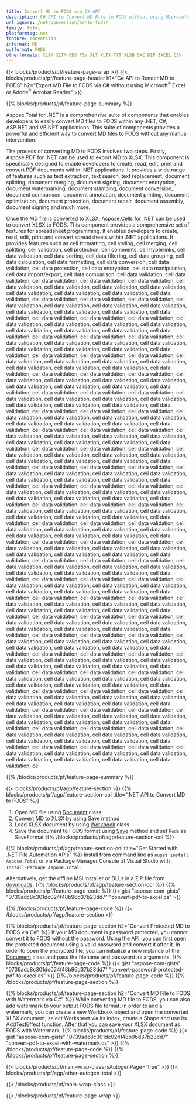 ```yaml
---
title: Convert MD to FODS via C# API
description: C# API to Convert MD File to FODS without using Microsoft Excel or Adobe Reader
url_ignore: /net/conversion/md-to-fods/
family: total
platformtag: net
feature: conversion
informat: MD
outformat: FODS
otherformats: XLAM XLTM ODS TSV XLT XLTX TXT XLSB SXC DIF EXCEL CSV
---
```

{{< blocks/products/pf/feature-page-wrap >}}
{{< blocks/products/pf/feature-page-header h1="C# API to Render MD to FODS" h2="Export MD File to FODS via C# without using Microsoft<sup>&reg;</sup> Excel or Adobe<sup>&reg;</sup> Acrobat Reader" >}}

{{% blocks/products/pf/feature-page-summary %}}


Aspose.Total for .NET is a comprehensive suite of components that enables developers to easily convert MD files to FODS within any .NET, C#, ASP.NET and VB.NET applications. This suite of components provides a powerful and efficient way to convert MD files to FODS without any manual intervention.

The process of converting MD to FODS involves two steps. Firstly, Aspose.PDF for .NET can be used to export MD to XLSX. This component is specifically designed to enable developers to create, read, edit, print and convert PDF documents within .NET applications. It provides a wide range of features such as text extraction, text search, text replacement, document splitting, document merging, document signing, document encryption, document watermarking, document stamping, document conversion, document comparison, document annotation, document printing, document optimization, document protection, document repair, document assembly, document signing and much more.

Once the MD file is converted to XLSX, Aspose.Cells for .NET can be used to convert XLSX to FODS. This component provides a comprehensive set of features for spreadsheet programming. It enables developers to create, read, edit, print and convert spreadsheets within .NET applications. It provides features such as cell formatting, cell styling, cell merging, cell splitting, cell validation, cell protection, cell comments, cell hyperlinks, cell data validation, cell data sorting, cell data filtering, cell data grouping, cell data calculation, cell data formatting, cell data conversion, cell data validation, cell data protection, cell data encryption, cell data manipulation, cell data import/export, cell data comparison, cell data validation, cell data validation, cell data validation, cell data validation, cell data validation, cell data validation, cell data validation, cell data validation, cell data validation, cell data validation, cell data validation, cell data validation, cell data validation, cell data validation, cell data validation, cell data validation, cell data validation, cell data validation, cell data validation, cell data validation, cell data validation, cell data validation, cell data validation, cell data validation, cell data validation, cell data validation, cell data validation, cell data validation, cell data validation, cell data validation, cell data validation, cell data validation, cell data validation, cell data validation, cell data validation, cell data validation, cell data validation, cell data validation, cell data validation, cell data validation, cell data validation, cell data validation, cell data validation, cell data validation, cell data validation, cell data validation, cell data validation, cell data validation, cell data validation, cell data validation, cell data validation, cell data validation, cell data validation, cell data validation, cell data validation, cell data validation, cell data validation, cell data validation, cell data validation, cell data validation, cell data validation, cell data validation, cell data validation, cell data validation, cell data validation, cell data validation, cell data validation, cell data validation, cell data validation, cell data validation, cell data validation, cell data validation, cell data validation, cell data validation, cell data validation, cell data validation, cell data validation, cell data validation, cell data validation, cell data validation, cell data validation, cell data validation, cell data validation, cell data validation, cell data validation, cell data validation, cell data validation, cell data validation, cell data validation, cell data validation, cell data validation, cell data validation, cell data validation, cell data validation, cell data validation, cell data validation, cell data validation, cell data validation, cell data validation, cell data validation, cell data validation, cell data validation, cell data validation, cell data validation, cell data validation, cell data validation, cell data validation, cell data validation, cell data validation, cell data validation, cell data validation, cell data validation, cell data validation, cell data validation, cell data validation, cell data validation, cell data validation, cell data validation, cell data validation, cell data validation, cell data validation, cell data validation, cell data validation, cell data validation, cell data validation, cell data validation, cell data validation, cell data validation, cell data validation, cell data validation, cell data validation, cell data validation, cell data validation, cell data validation, cell data validation, cell data validation, cell data validation, cell data validation, cell data validation, cell data validation, cell data validation, cell data validation, cell data validation, cell data validation, cell data validation, cell data validation, cell data validation, cell data validation, cell data validation, cell data validation, cell data validation, cell data validation, cell data validation, cell data validation, cell data validation, cell data validation, cell data validation, cell data validation, cell data validation, cell data validation, cell data validation, cell data validation, cell data validation, cell data validation, cell data validation, cell data validation, cell data validation, cell data validation, cell data validation, cell data validation, cell data validation, cell data validation, cell data validation, cell data validation, cell data validation, cell data validation, cell data validation, cell data validation, cell data validation, cell data validation, cell data validation, cell data validation, cell data validation, cell data validation, cell data validation, cell data validation, cell data validation, cell data validation, cell data validation, cell data validation, cell data validation, cell data validation, cell data validation, cell data validation, cell data validation, cell data validation, cell data validation, cell data validation, cell data validation, cell data validation, cell data validation, cell data validation, cell data validation, cell data validation, cell data validation, cell data validation, cell data validation, cell data validation, cell data validation, cell data validation, cell data validation, cell data validation, cell data validation, cell data validation, cell data validation, cell data validation, cell data validation, cell data validation, cell data validation, cell data validation, cell data validation, cell data validation, cell data validation, cell data validation, cell data validation, cell data validation, cell data validation, cell data validation, cell data validation, cell data validation, cell data validation, cell data validation, cell data validation, cell data validation, cell data validation, cell data validation, cell data validation, cell data validation, cell data validation, cell data validation, cell data validation, cell data validation, cell data validation, cell data validation, cell data validation, cell data validation, cell data validation, cell data validation, cell data validation, cell data validation, cell data validation, cell data validation, cell data validation, cell data validation, cell data validation, cell data validation, cell data validation, cell data validation, cell data validation, cell data validation, cell data validation, cell data validation, cell data validation, cell data validation, cell data validation, cell data validation, cell data validation, cell data validation, cell data validation, cell data validation, cell data validation, cell data validation, cell data validation, cell data validation, cell data validation, cell data validation, cell data validation, cell data validation, cell data validation, cell data validation, cell data validation, cell data validation, cell data validation, cell data validation, cell data validation, cell data validation, cell data validation, cell data validation, cell

{{% /blocks/products/pf/feature-page-summary  %}}

{{< blocks/products/pf/agp/feature-section >}}
{{% blocks/products/pf/agp/feature-section-col title=".NET API to Convert MD to FODS" %}}
1. Open MD file using [Document](https://reference.aspose.com/pdf/net/aspose.pdf/document) class
2. Convert MD to XLSX by using [Save](https://reference.aspose.com/pdf/net/aspose.pdf.document/save/methods/5) method
3. Load XLSX document by using [Workbook](https://reference.aspose.com/cells/net/aspose.cells/workbook) class 
4. Save the document to FODS format using [Save](https://reference.aspose.com/cells/net/aspose.cells.workbook/save/methods/4) method and set `Fods` as SaveFormat
{{% /blocks/products/pf/agp/feature-section-col %}}

{{% blocks/products/pf/agp/feature-section-col title="Get Started with .NET File Automation APIs" %}}
Install from command line as ```nuget install Aspose.Total``` or via Package Manager Console of Visual Studio with ```Install-Package Aspose.Total```.

Alternatively, get the offline MSI installer or DLLs in a ZIP file from [downloads](https://releases.aspose.com/total/net).
{{% /blocks/products/pf/agp/feature-section-col %}}
{{% blocks/products/pf/feature-page-code %}}
{{< gist "aspose-com-gists" "0739adc8c301dc024f48b96d37b23dd7" "convert-pdf-to-excel.cs" >}}

{{% /blocks/products/pf/feature-page-code %}}
{{< /blocks/products/pf/agp/feature-section >}}

{{% blocks/products/pf/feature-page-section  h2="Convert Protected MD to FODS via C#" %}}
If your MD document is password protected, you cannot convert it to FODS without the password. Using the API, you can first open the protected document using a valid password and convert it after it.  In order to open the encrypted file, you can initialize a new instance of the [Document](https://reference.aspose.com/pdf/net/aspose.pdf/document) class and pass the filename and password as arguments. 
{{% blocks/products/pf/feature-page-code %}}
{{< gist "aspose-com-gists" "0739adc8c301dc024f48b96d37b23dd7" "convert-password-protected-pdf-to-excel.cs" >}}
{{% /blocks/products/pf/feature-page-code  %}}
{{% /blocks/products/pf/feature-page-section %}}

{{% blocks/products/pf/feature-page-section  h2="Convert MD File to FODS with Watermark via C#" %}}
While converting MD file to FODS, you can also add watermark to your output FODS file format. In order to add a watermark, you can create a new Workbook object and open the converted XLSX document, select Worksheet via its index, create a Shape and use its AddTextEffect function. After that you can save your XLSX document as FODS with Watermark. 
{{% blocks/products/pf/feature-page-code %}}
{{< gist "aspose-com-gists" "0739adc8c301dc024f48b96d37b23dd7" "convert-pdf-to-excel-with-watermark.cs" >}}
{{% /blocks/products/pf/feature-page-code  %}}
{{% /blocks/products/pf/feature-page-section %}}

{{< blocks/products/pf/main-wrap-class isAutogenPage="true" >}}
{{< blocks/products/pf/agp/other-autogen-total >}}

{{< /blocks/products/pf/main-wrap-class >}}

{{< /blocks/products/pf/feature-page-wrap >}}